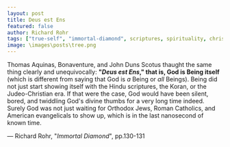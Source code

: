 ```yaml
---
layout: post
title: Deus est Ens
featured: false
author: Richard Rohr
tags: ["true-self", "immortal-diamond", scriptures, spirituality, christrianity, hinduism, islam, christianism, judaism, catholicism, evangelicalism, faith, God]
image: \images\posts\tree.png
---
```


Thomas Aquinas, Bonaventure, and John Duns Scotus thaught the same thing clearly and unequivocally: **"_Deus est Ens_," that is, God is Being itself** (which is different from saying that God is _a_ Being or _all_ Beings). Being did not just start showing itself with the Hindu scriptures, the Koran, or the Judeo-Christian era. If that were the case, God would have been silent, bored, and twiddling God's divine thumbs for a very long time indeed. Surely God was not just waiting for Orthodox Jews, Roman Catholics, and American evangelicals to show up, which is in the last nanosecond of known time.

― Richard Rohr, "_Immortal Diamond_", pp.130-131